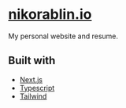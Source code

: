 # [nikorablin.io](https://nikorablin.io)

My personal website and resume.

## Built with
* [Next.js](https://nextjs.org/)
* [Typescript](https://www.typescriptlang.org/)
* [Tailwind](https://tailwindcss.com/)